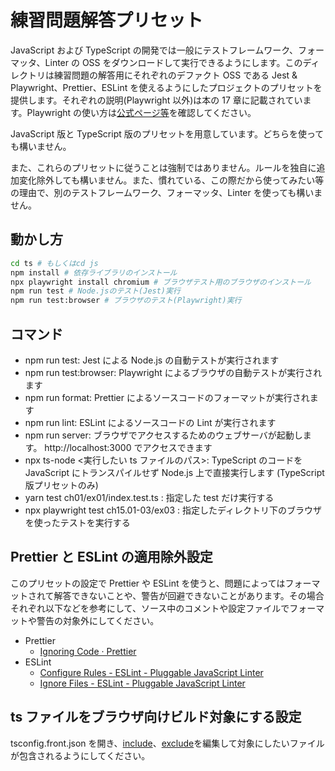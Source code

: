 # 練習問題解答プリセット

JavaScript および TypeScript の開発では一般にテストフレームワーク、フォーマッタ、Linter の OSS をダウンロードして実行できるようにします。このディレクトリは練習問題の解答用にそれぞれのデファクト OSS である Jest & Playwright、Prettier、ESLint を使えるようにしたプロジェクトのプリセットを提供します。それぞれの説明(Playwright 以外)は本の 17 章に記載されています。Playwright の使い方は[公式ページ等](https://playwright.dev/docs/intro)を確認してください。

JavaScript 版と TypeScript 版のプリセットを用意しています。どちらを使っても構いません。

また、これらのプリセットに従うことは強制ではありません。ルールを独自に追加変化除外しても構いません。また、慣れている、この際だから使ってみたい等の理由で、別のテストフレームワーク、フォーマッタ、Linter を使っても構いません。

## 動かし方

```sh
cd ts # もしくはcd js
npm install # 依存ライブラリのインストール
npx playwright install chromium # ブラウザテスト用のブラウザのインストール
npm run test # Node.jsのテスト(Jest)実行
npm run test:browser # ブラウザのテスト(Playwright)実行
```

## コマンド

- npm run test: Jest による Node.js の自動テストが実行されます
- npm run test:browser: Playwright によるブラウザの自動テストが実行されます
- npm run format: Prettier によるソースコードのフォーマットが実行されます
- npm run lint: ESLint によるソースコードの Lint が実行されます
- npm run server: ブラウザでアクセスするためのウェブサーバが起動します。 http://localhost:3000 でアクセスできます
- npx ts-node <実行したい ts ファイルのパス>: TypeScript のコードを JavaScript にトランスパイルせず Node.js 上で直接実行します (TypeScript 版プリセットのみ)
- yarn test ch01/ex01/index.test.ts : 指定した test だけ実行する
- npx playwright test ch15.01-03/ex03 : 指定したディレクトリ下のブラウザを使ったテストを実行する

## Prettier と ESLint の適用除外設定

このプリセットの設定で Prettier や ESLint を使うと、問題によってはフォーマットされて解答できないことや、警告が回避できないことがあります。その場合それぞれ以下などを参考にして、ソース中のコメントや設定ファイルでフォーマットや警告の対象外にしてください。

- Prettier
  - [Ignoring Code · Prettier](https://prettier.io/docs/en/ignore.html)
- ESLint
  - [Configure Rules \- ESLint \- Pluggable JavaScript Linter](https://eslint.org/docs/latest/use/configure/rules#disabling-rules)
  - [Ignore Files \- ESLint \- Pluggable JavaScript Linter](https://eslint.org/docs/latest/use/configure/ignore)

## ts ファイルをブラウザ向けビルド対象にする設定

tsconfig.front.json を開き、[include](https://www.typescriptlang.org/tsconfig/#include)、[exclude](https://www.typescriptlang.org/tsconfig/#exclude)を編集して対象にしたいファイルが包含されるようにしてください。
